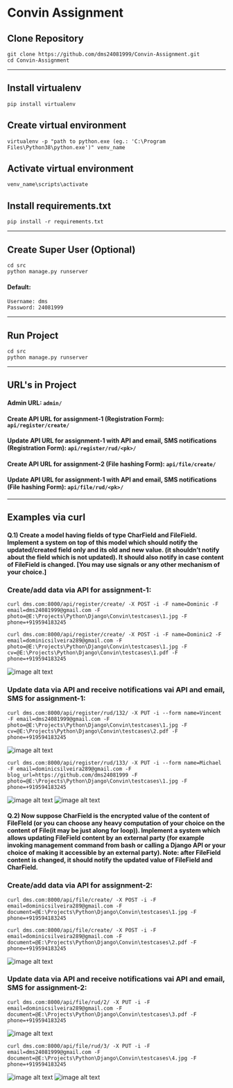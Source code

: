 # Convin Assignment 
## Clone Repository
```
git clone https://github.com/dms24081999/Convin-Assignment.git
cd Convin-Assignment
```
***
## Install virtualenv
```
pip install virtualenv 
```
## Create virtual environment
```
virtualenv -p "path to python.exe (eg.: 'C:\Program Files\Python38\python.exe')" venv_name
```
## Activate virtual environment
```
venv_name\scripts\activate  
```
## Install requirements.txt
```
pip install -r requirements.txt 
```
***
## Create Super User (Optional)
```
cd src
python manage.py runserver
```
#### Default:
```
Username: dms
Password: 24081999
```
***
## Run Project
```
cd src
python manage.py runserver
```
***
## URL's in Project
#### Admin URL: ```admin/```
#### Create API URL for assignment-1 (Registration Form): ```api/register/create/```
#### Update API URL for assignment-1 with API and email, SMS notifications (Registration Form): ```api/register/rud/<pk>/```
#### Create API URL for assignment-2 (File hashing Form): ```api/file/create/```
#### Update API URL for assignment-1 with API and email, SMS notifications (File hashing Form): ```api/file/rud/<pk>/```
*** 

## Examples via curl
#### Q.1) Create a model having fields of type CharField and FileField. Implement a system on top of this model which should notify the updated/created field only and its old and new value. (it shouldn’t notify about the field which is not updated). It should also notify in case content of FileField is changed. [You may use signals or any other mechanism of your choice.]   

### Create/add data via API for assignment-1:
```
curl dms.com:8000/api/register/create/ -X POST -i -F name=Dominic -F email=dms24081999@gmail.com -F photo=@E:\Projects\Python\Django\Convin\testcases\1.jpg -F phone=+919594183245
```
```
curl dms.com:8000/api/register/create/ -X POST -i -F name=Dominic2 -F email=dominicsilveira289@gmail.com -F photo=@E:\Projects\Python\Django\Convin\testcases\1.jpg -F cv=@E:\Projects\Python\Django\Convin\testcases\1.pdf -F phone=+919594183245
```
![image alt text](docs/images/1.png)

### Update data via API and receive notifications vai API and email, SMS for assignment-1:
```
curl dms.com:8000/api/register/rud/132/ -X PUT -i --form name=Vincent -F email=dms24081999@gmail.com -F photo=@E:\Projects\Python\Django\Convin\testcases\1.jpg -F cv=@E:\Projects\Python\Django\Convin\testcases\2.pdf -F phone=+919594183245
```
![image alt text](docs/images/2.png)

```
curl dms.com:8000/api/register/rud/133/ -X PUT -i --form name=Michael -F email=dominicsilveira289@gmail.com -F blog_url=https://github.com/dms24081999 -F photo=@E:\Projects\Python\Django\Convin\testcases\1.jpg -F phone=+919594183245
```
![image alt text](docs/images/3.png)
![image alt text](docs/images/7.png)

#### Q.2) Now suppose CharField is the encrypted value of the content of FileFIeld (or you can choose any heavy computation of your choice on the content of File(it may be just along for loop)). Implement a system which allows updating FileField content by an external party (for example invoking management command from bash or calling a Django API or your choice of making it accessible by an external party). Note: after FileField content is changed, it should notify the updated value of FileField and CharField. 
### Create/add data via API for assignment-2:
```
curl dms.com:8000/api/file/create/ -X POST -i -F email=dominicsilveira289@gmail.com -F document=@E:\Projects\Python\Django\Convin\testcases\1.jpg -F phone=+919594183245
```
```
curl dms.com:8000/api/file/create/ -X POST -i -F email=dominicsilveira289@gmail.com -F document=@E:\Projects\Python\Django\Convin\testcases\2.pdf -F phone=+919594183245
```
![image alt text](docs/images/4.png)

### Update data via API and receive notifications vai API and email, SMS for assignment-2:
```
curl dms.com:8000/api/file/rud/2/ -X PUT -i -F email=dominicsilveira289@gmail.com -F document=@E:\Projects\Python\Django\Convin\testcases\3.pdf -F phone=+919594183245
```
![image alt text](docs/images/5.png)

```
curl dms.com:8000/api/file/rud/3/ -X PUT -i -F email=dms24081999@gmail.com -F document=@E:\Projects\Python\Django\Convin\testcases\4.jpg -F phone=+919594183245
```
![image alt text](docs/images/6.png)
![image alt text](docs/images/8.png)